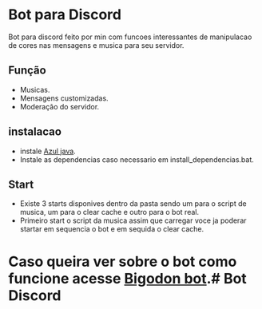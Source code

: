 # Bot para Discord 

Bot para discord feito por min com funcoes interessantes de manipulacao de cores nas mensagens e musica para seu servidor.

## Função 
- Musicas.
- Mensagens customizadas. 
- Moderação  do servidor. 

## instalacao 

- instale [Azul java](https://www.azul.com/downloads/?package=jdk).
- Instale as dependencias caso necessario em install_dependencias.bat.

## Start
- Existe 3 starts disponives dentro da pasta sendo um para o script de musica, um para o clear cache e outro para o bot real.
- Primeiro start o script da musica assim que carregar voce ja poderar startar em sequencia o bot e em sequida o clear cache.

# Caso queira ver sobre o bot como funcione acesse [Bigodon bot](bigodon.xyz).# Bot Discord 
 
